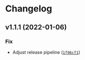 # Changelog #

<!--next-version-placeholder-->

## v1.1.1 (2022-01-06)
### Fix
* Adjust release pipeline ([`1f96cf1`](https://github.com/cbrand/micropython-mdns/commit/1f96cf1ca2adb769b40d8d838165f5819c07f519))
